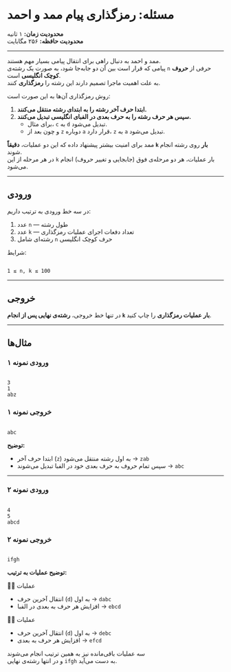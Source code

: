 # مسئله: رمزگذاری پیام ممد و احمد

**محدودیت زمان:** ۱ ثانیه  
**محدودیت حافظه:** ۲۵۶ مگابایت  

---

ممد و احمد به دنبال راهی برای انتقال پیامی بسیار مهم هستند.  
پیامی که قرار است بین آن دو جابه‌جا شود، به صورت یک رشته‌ی `n` حرفی از **حروف کوچک انگلیسی** است.  
به علت اهمیت ماجرا تصمیم دارند این رشته را **رمزگذاری** کنند.

روش رمزگذاری آن‌ها به این صورت است:

1. **ابتدا حرف آخر رشته را به ابتدای رشته منتقل می‌کنند.**  
2. **سپس هر حرف رشته را به حرف بعدی در الفبای انگلیسی تبدیل می‌کنند.**  
   - برای مثال، `c` به `d` تبدیل می‌شود.  
   - و چون بعد از `z` دوباره `a` قرار دارد، `z` به `a` تبدیل می‌شود.  

ممد برای امنیت بیشتر پیشنهاد داده که این دو عملیات، **دقیقاً `k` بار** روی رشته انجام شوند.  
در هر مرحله از این `k` بار عملیات، هر دو مرحله‌ی فوق (جابجایی و تغییر حروف) انجام می‌شود.

---

## ورودی  

در سه خط ورودی به ترتیب داریم:

1. عدد `n` — طول رشته  
2. عدد `k` — تعداد دفعات اجرای عملیات رمزگذاری  
3. رشته‌ای شامل `n` حرف کوچک انگلیسی  

شرایط:  
```

1 ≤ n, k ≤ 100

```

---

## خروجی  

در تنها خط خروجی، **رشته‌ی نهایی پس از انجام `k` بار عملیات رمزگذاری** را چاپ کنید.

---

## مثال‌ها  

### ورودی نمونه ۱
```

3
1
abz

```

### خروجی نمونه ۱
```

abc

```

**توضیح:**  
- ابتدا حرف آخر (`z`) به اول رشته منتقل می‌شود → `zab`  
- سپس تمام حروف به حرف بعدی خود در الفبا تبدیل می‌شوند → `abc`

---

### ورودی نمونه ۲
```

4
5
abcd

```

### خروجی نمونه ۲
```

ifgh

```

**توضیح عملیات به ترتیب:**  

عملیات ۱️⃣  
- انتقال آخرین حرف (`d`) به اول → `dabc`  
- افزایش هر حرف به بعدی در الفبا → `ebcd`  

عملیات ۲️⃣  
- انتقال آخرین حرف (`d`) به اول → `debc`  
- افزایش هر حرف به بعدی → `efcd`  

سه عملیات باقی‌مانده نیز به همین ترتیب انجام می‌شوند  
و در انتها رشته‌ی نهایی `ifgh` به دست می‌آید.
```